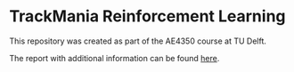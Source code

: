 # TrackMania Reinforcement Learning
This repository was created as part of the AE4350 course at TU Delft.

The report with additional information can be found [here](REPORT.pdf).
